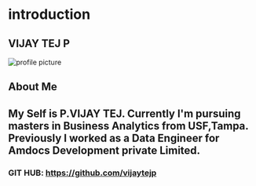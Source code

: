 # introduction
## VIJAY TEJ P
![profile picture](https://github.com/vijaytejp/introduction/assets/144493074/5877b101-3ab9-438c-9fe5-c80ba98fc390)

## About Me
## My Self is P.VIJAY TEJ. Currently I'm pursuing masters in Business Analytics from USF,Tampa. Previously I worked as a Data Engineer for Amdocs Development private Limited.
### GIT HUB: https://github.com/vijaytejp
